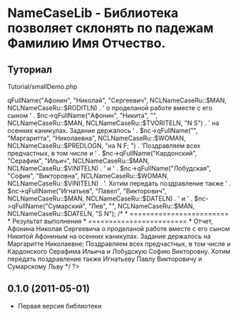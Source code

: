 # NameCaseLib - Библиотека позволяет склонять по падежам Фамилию Имя Отчество.

## Туториал

Tutorial/smallDemo.php
<?php
header('Content-type: text/html; charset=utf-8');
/*
 * Небольшой пример использования библиотеки
 * 1. Шаг подключаем библиотеку
 */
require '../Library/NCL.NameCase.ru.php';
/*
 * 2. Создаем объект
 */
$nc = new NCLNameCaseRu();
/*
 * =========================
 * Встроенные константы
 * =========================
 * NCLNameCaseRu::$MAN - мужской пол
 * NCLNameCaseRu::$WOMAN - женский пол
 * 
 * NCLNameCaseRu::$IMENITLN - именительный падеж
 * NCLNameCaseRu::$RODITLN - родительные падеж
 * NCLNameCaseRu::$DATELN - дательные падеж
 * NCLNameCaseRu::$VINITELN - винительный падеж
 * NCLNameCaseRu::$TVORITELN - творительный падеж
 * NCLNameCaseRu::$PREDLOGN - предложный падеж
 * 
 * ========================
 * Описание формата вывода
 * ========================
 * S - фамилия
 * N - имя
 * F - отчество
 */

echo 'Отчет, ' .
 $nc->qFullName("Афонин", "Николай", "Сергеевич", NCLNameCaseRu::$MAN, NCLNameCaseRu::$RODITLN)
 . ' о проделаной работе вместе с его сыном ' .
 $nc->qFullName("Афонин", "Никита", "", NCLNameCaseRu::$MAN, NCLNameCaseRu::$TVORITELN, "N S") .
 ' на осенних каникулах. Задание держалось ' .
 $nc->qFullName("", "Маргаритта", "Николаевна", NCLNameCaseRu::$WOMAN, NCLNameCaseRu::$PREDLOGN, "на N F; ") .
 'Поздравляем всех предчастных, в том числе и ' .
 $nc->qFullName("Кардонский", "Серафим", "Ильич", NCLNameCaseRu::$MAN, NCLNameCaseRu::$VINITELN) . ' и ' .
 $nc->qFullName("Лобудская", "София", "Викторовна", NCLNameCaseRu::$WOMAN, NCLNameCaseRu::$VINITELN) .
 '. Хотим передать поздравление также ' .
 $nc->qFullName("Игнатьев", "Павел", "Викторович", NCLNameCaseRu::$MAN, NCLNameCaseRu::$DATELN) . ' и ' .
 $nc->qFullName("Сумарский", "Лев", "", NCLNameCaseRu::$MAN, NCLNameCaseRu::$DATELN, "S N");

/*
 * ========================
 * Результат выполнения
 * ========================
 * Отчет, Афонина Николая Сергеевича о проделаной работе вместе с его сыном Никитой Афониным на осенних каникулах. Задание держалось на Маргаритте Николаевне; Поздравляем всех предчастных, в том числе и Кардонского Серафима Ильича и Лобудскую Софию Викторовну. Хотим передать поздравление также Игнатьеву Павлу Викторовичу и Сумарскому Льву
 */
?>


## 0.1.0 (2011-05-01)
- Первая версия библиотеки
